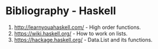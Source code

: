 # Bibliography - Haskell

1. http://learnyouahaskell.com/ - High order functions.
2. https://wiki.haskell.org/ - How to work on lists.
3. https://hackage.haskell.org/ - Data.List and its functions.
